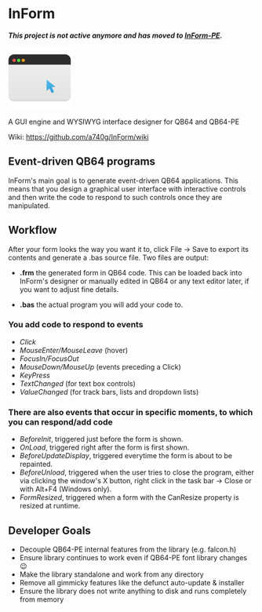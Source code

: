 # InForm

***This project is not active anymore and has moved to [InForm-PE](https://github.com/a740g/InForm-PE).***

![InForm logo](InForm/resources/Application-icon-128.png)

A GUI engine and WYSIWYG interface designer for QB64 and QB64-PE

Wiki: <https://github.com/a740g/InForm/wiki>

## Event-driven QB64 programs

InForm's main goal is to generate event-driven QB64 applications. This means that you design a graphical user interface with interactive controls and then write the code to respond to such controls once they are manipulated.

## Workflow

After your form looks the way you want it to, click File -> Save to export its contents and generate a .bas source file. Two files are output:

* **.frm**
the generated form in QB64 code. This can be loaded back into InForm's designer or manually edited in QB64 or any text editor later, if you want to adjust fine details.

* **.bas**
the actual program you will add your code to.

### You add code to respond to events

* *Click*
* *MouseEnter/MouseLeave* (hover)
* *FocusIn/FocusOut*
* *MouseDown/MouseUp* (events preceding a Click)
* *KeyPress*
* *TextChanged* (for text box controls)
* *ValueChanged* (for track bars, lists and dropdown lists)

### There are also events that occur in specific moments, to which you can respond/add code

* *BeforeInit*, triggered just before the form is shown.
* *OnLoad*, triggered right after the form is first shown.
* *BeforeUpdateDisplay*, triggered everytime the form is about to be repainted.
* *BeforeUnload*, triggered when the user tries to close the program, either via clicking the window's X button, right click in the task bar -> Close or with Alt+F4 (Windows only).
* *FormResized*, triggered when a form with the CanResize property is resized at runtime.

## Developer Goals

* Decouple QB64-PE internal features from the library (e.g. falcon.h)
* Ensure library continues to work even if QB64-PE font library changes 😉
* Make the library standalone and work from any directory
* Remove all gimmicky features like the defunct auto-update & installer
* Ensure the library does not write anything to disk and runs completely from memory
